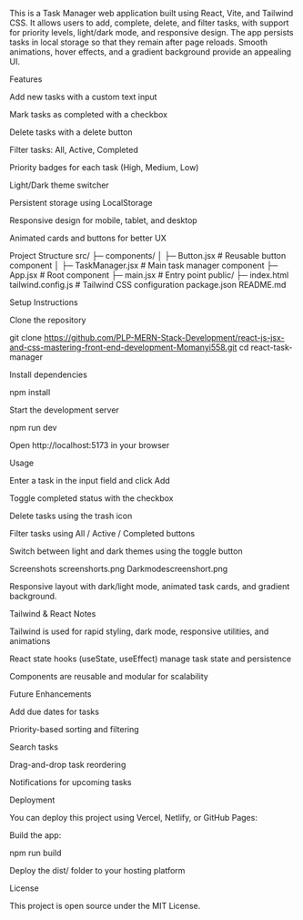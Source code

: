 This is a Task Manager web application built using React, Vite, and Tailwind CSS. It allows users to add, complete, delete, and filter tasks, with support for priority levels, light/dark mode, and responsive design. The app persists tasks in local storage so that they remain after page reloads. Smooth animations, hover effects, and a gradient background provide an appealing UI.

Features

Add new tasks with a custom text input

Mark tasks as completed with a checkbox

Delete tasks with a delete button

Filter tasks: All, Active, Completed

Priority badges for each task (High, Medium, Low)

Light/Dark theme switcher

Persistent storage using LocalStorage

Responsive design for mobile, tablet, and desktop

Animated cards and buttons for better UX

Project Structure
src/
├─ components/
│  ├─ Button.jsx        # Reusable button component
│  ├─ TaskManager.jsx   # Main task manager component
├─ App.jsx              # Root component
├─ main.jsx             # Entry point
public/
├─ index.html
tailwind.config.js      # Tailwind CSS configuration
package.json
README.md

Setup Instructions

Clone the repository

git clone <https://github.com/PLP-MERN-Stack-Development/react-js-jsx-and-css-mastering-front-end-development-Momanyi558.git>
cd react-task-manager


Install dependencies

npm install


Start the development server

npm run dev


Open http://localhost:5173
 in your browser

Usage

Enter a task in the input field and click Add

Toggle completed status with the checkbox

Delete tasks using the trash icon

Filter tasks using All / Active / Completed buttons

Switch between light and dark themes using the toggle button

Screenshots
screenshorts.png Darkmodescreenshort.png


Responsive layout with dark/light mode, animated task cards, and gradient background.

Tailwind & React Notes

Tailwind is used for rapid styling, dark mode, responsive utilities, and animations

React state hooks (useState, useEffect) manage task state and persistence

Components are reusable and modular for scalability

Future Enhancements

Add due dates for tasks

Priority-based sorting and filtering

Search tasks

Drag-and-drop task reordering

Notifications for upcoming tasks

Deployment

You can deploy this project using Vercel, Netlify, or GitHub Pages:

Build the app:

npm run build


Deploy the dist/ folder to your hosting platform

License

This project is open source under the MIT License.